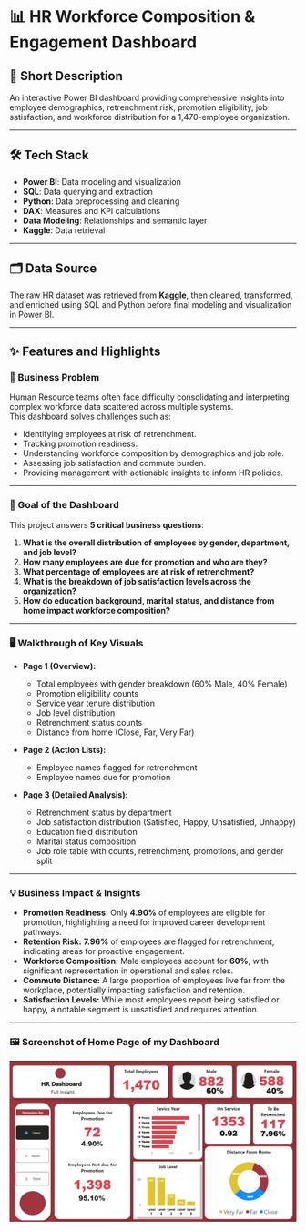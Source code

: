 # 📊 HR Workforce Composition & Engagement Dashboard

## 📝 Short Description
An interactive Power BI dashboard providing comprehensive insights into employee demographics, retrenchment risk, promotion eligibility, job satisfaction, and workforce distribution for a 1,470-employee organization.

---

## 🛠️ Tech Stack
- **Power BI**: Data modeling and visualization
- **SQL**: Data querying and extraction
- **Python**: Data preprocessing and cleaning
- **DAX**: Measures and KPI calculations
- **Data Modeling**: Relationships and semantic layer
- **Kaggle**: Data retrieval

---

## 🗂️ Data Source
The raw HR dataset was retrieved from **Kaggle**, then cleaned, transformed, and enriched using SQL and Python before final modeling and visualization in Power BI.

---

## ✨ Features and Highlights

### 📌 Business Problem
Human Resource teams often face difficulty consolidating and interpreting complex workforce data scattered across multiple systems.  
This dashboard solves challenges such as:
- Identifying employees at risk of retrenchment.
- Tracking promotion readiness.
- Understanding workforce composition by demographics and job role.
- Assessing job satisfaction and commute burden.
- Providing management with actionable insights to inform HR policies.

---

### 🎯 Goal of the Dashboard
This project answers **5 critical business questions**:

1. **What is the overall distribution of employees by gender, department, and job level?**
2. **How many employees are due for promotion and who are they?**
3. **What percentage of employees are at risk of retrenchment?**
4. **What is the breakdown of job satisfaction levels across the organization?**
5. **How do education background, marital status, and distance from home impact workforce composition?**

---

### 🖥️ Walkthrough of Key Visuals

- **Page 1 (Overview):**
  - Total employees with gender breakdown (60% Male, 40% Female)
  - Promotion eligibility counts
  - Service year tenure distribution
  - Job level distribution
  - Retrenchment status counts
  - Distance from home (Close, Far, Very Far)

- **Page 2 (Action Lists):**
  - Employee names flagged for retrenchment
  - Employee names due for promotion

- **Page 3 (Detailed Analysis):**
  - Retrenchment status by department
  - Job satisfaction distribution (Satisfied, Happy, Unsatisfied, Unhappy)
  - Education field distribution
  - Marital status composition
  - Job role table with counts, retrenchment, promotions, and gender split

---

### 💡 Business Impact & Insights
- **Promotion Readiness:** Only **4.90%** of employees are eligible for promotion, highlighting a need for improved career development pathways.
- **Retention Risk:** **7.96%** of employees are flagged for retrenchment, indicating areas for proactive engagement.
- **Workforce Composition:** Male employees account for **60%**, with significant representation in operational and sales roles.
- **Commute Distance:** A large proportion of employees live far from the workplace, potentially impacting satisfaction and retention.
- **Satisfaction Levels:** While most employees report being satisfied or happy, a notable segment is unsatisfied and requires attention.

---

### 🖼️ Screenshot of Home Page of my Dashboard
![Dashboard Home Screenshot](https://github.com/Atiwari0208/HR-Dashboard/blob/main/take%20a%20quick%20look%20at%20my%20dashboard.png)
